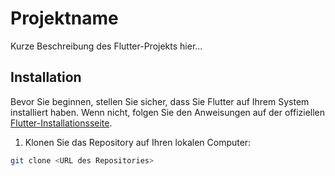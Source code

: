 # Projektname

Kurze Beschreibung des Flutter-Projekts hier...

## Installation

Bevor Sie beginnen, stellen Sie sicher, dass Sie Flutter auf Ihrem System installiert haben. Wenn nicht, folgen Sie den Anweisungen auf der offiziellen [Flutter-Installationsseite](https://flutter.dev/docs/get-started/install).

1. Klonen Sie das Repository auf Ihren lokalen Computer:

```bash
git clone <URL des Repositories>
